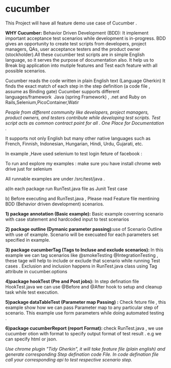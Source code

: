 # cucumber
This Project will have all feature demo use case of Cucumber .

<B>WHY Cucumber:</B>
Behavior Driven Development (BDD): It implement important acceptance test scenarios while development is in-progress.
BDD gives an opportunity to create test scripts from developers, project managers, QAs, user acceptance testers and the product owner (stockholder).All these cucumber test scripts are in simple English language, so it serves the purpose of documentation also.
It help us to Break big application into mutiple features and Test each feature with all possible scenarios.

Cucumber reads the code written in plain English text (Language Gherkin)
It finds the exact match of each step in the step definition (a code file , assume as Binding gate)
Cucumber supports different languages/framework  Java (spring Framework) , .net and  Ruby on Rails,Selenium,PicoContainer,Watir

<I>People from different community like developers, project managers, product owners, and testers contribute while developing test scripts. Test script acts as common contract point for all . One Place for Documentation . </I>

It supports not only English but many other native languages such as French, Finnish, Indonesian, Hungarian, Hindi, Urdu, Gujarati, etc.


In example ,Have used selenium to test login feture of facebook :

To run and explore my examples  : make sure you have install chrome web drive just for selenium

All runnable examples are under /src/test/java . 

a)In each package run RunTest.java file as Junit Test case

b) Before executing and RunTest.java , Please read Feature file mentining BDD (Behavior driven development) scenarios.

<B>1) package annotation (Basic example):</B> Basic example coverring scenario with case statement and hardcoded input to test scenarios

<B>2) package outline (Dymanic parameter passing):</B>use of Scenario Outline with use of example. Scenario will be execuated for each  parameters set specified in example.

<B>3) package cucumberTag (Tags to Incluse and exclude scenarios): </B>In this example we can tag scenarios like @smokeTesting @IntegrationTesting , these tage will help to include or exclude that scenario while running Test cases . Exclusion and inclusion happens in RunTest.java class using Tag attribute in cucumber.options

<B>4)package hookTest (Pre and Post jobs):</B> In step defination file  HookTest.java we can  use @Before and @After hook to setup and cleanup task while test execution.

<B>5)package dataTableTest (Parameter map Passing) :</B> Check feture file , this example show how we can pass Parameter map to any particular step of scenario. This example use form parameters while doing automated testing .

<B>6)package cucumberReport (report Format): </B>check RunTest.java , we use cucumber otion with format to specify output format of test result . e.g we can specify html or json.

<I>Use chrome plugin "Tidy Gherkin", it will take feature file (plain english) and  generate corresponding Step defination code File. In code defination file call your corresponding api to test respective scenario step.</I>

